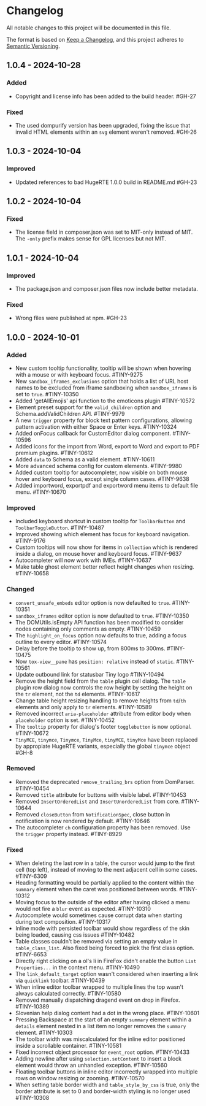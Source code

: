 # Changelog
All notable changes to this project will be documented in this file.

The format is based on [Keep a Changelog](https://keepachangelog.com/en/1.0.0/),
and this project adheres to [Semantic Versioning](https://semver.org/spec/v2.0.0.html).

## 1.0.4 - 2024-10-28

### Added
- Copyright and license info has been added to the build header. #GH-27

### Fixed
- The used dompurify version has been upgraded, fixing the issue that invalid HTML elements within an `svg` element weren't removed. #GH-26

## 1.0.3 - 2024-10-04

### Improved
- Updated references to bad HugeRTE 1.0.0 build in README.md #GH-23

## 1.0.2 - 2024-10-04

### Fixed
- The license field in composer.json was set to MIT-only instead of MIT. The `-only` prefix makes sense for GPL licenses but not MIT.

## 1.0.1 - 2024-10-04

### Improved
- The package.json and composer.json files now include better metadata.

### Fixed
- Wrong files were published at npm. #GH-23

## 1.0.0 - 2024-10-01

### Added
- New custom tooltip functionality, tooltip will be shown when hovering with a mouse or with keyboard focus. #TINY-9275
- New `sandbox_iframes_exclusions` option that holds a list of URL host names to be excluded from iframe sandboxing when `sandbox_iframes` is set to `true`. #TINY-10350
- Added 'getAllEmojis' api function to the emoticons plugin #TINY-10572
- Element preset support for the `valid_children` option and Schema.addValidChildren API. #TINY-9979
- A new `trigger` property for block text pattern configurations, allowing pattern activation with either Space or Enter keys. #TINY-10324
- Added onFocus callback for CustomEditor dialog component. #TINY-10596
- Added icons for the import from Word, export to Word and export to PDF premium plugins. #TINY-10612
- Added `data` to Schema as a valid element. #TINY-10611
- More advanced schema config for custom elements. #TINY-9980
- Added custom tooltip for autocompleter, now visible on both mouse hover and keyboard focus, except single column cases. #TINY-9638
- Added importword, exportpdf and exportword menu items to default file menu. #TINY-10670

### Improved
- Included keyboard shortcut in custom tooltip for `ToolbarButton` and `ToolbarToggleButton`. #TINY-10487
- Improved showing which element has focus for keyboard navigation. #TINY-9176
- Custom tooltips will now show for items in `collection` which is rendered inside a dialog, on mouse hover and keyboard focus. #TINY-9637
- Autocompleter will now work with IMEs. #TINY-10637
- Make table ghost element better reflect height changes when resizing. #TINY-10658

### Changed
- `convert_unsafe_embeds` editor option is now defaulted to `true`. #TINY-10351
- `sandbox_iframes` editor option is now defaulted to `true`. #TINY-10350
- The DOMUtils.isEmpty API function has been modified to consider nodes containing only comments as empty. #TINY-10459
- The `highlight_on_focus` option now defaults to true, adding a focus outline to every editor. #TINY-10574
- Delay before the tooltip to show up, from 800ms to 300ms. #TINY-10475
- Now `tox-view__pane` has `position: relative` instead of `static`. #TINY-10561
- Update outbound link for statusbar Tiny logo #TINY-10494
- Remove the height field from the `table` plugin cell dialog. The `table` plugin row dialog now controls the row height by setting the height on the `tr` element, not the `td` elements. #TINY-10617
- Change table height resizing handling to remove heights from `td`/`th` elements and only apply to `tr` elements. #TINY-10589
- Removed incorrect `aria-placeholder` attribute from editor body when `placeholder` option is set. #TINY-10452
- The `tooltip` property for dialog's footer `togglebutton` is now optional. #TINY-10672
- `TinyMCE`, `tinymce`, `Tinymce`, `TinyMce`, `tinyMCE`, `tinyMce` have been replaced by appropiate HugeRTE variants, especially the global `tinymce` object #GH-8

### Removed
- Removed the deprecated `remove_trailing_brs` option from DomParser. #TINY-10454
- Removed `title` attribute for buttons with visible label. #TINY-10453
- Removed `InsertOrderedList` and `InsertUnorderedList` from core. #TINY-10644
- Removed `closeButton` from `NotificationSpec`, close button in notification is now rendered by default. #TINY-10646
- The autocompleter `ch` configuration property has been removed. Use the `trigger` property instead. #TINY-8929

### Fixed
- When deleting the last row in a table, the cursor would jump to the first cell (top left), instead of moving to the next adjacent cell in some cases. #TINY-6309
- Heading formatting would be partially applied to the content within the `summary` element when the caret was positioned between words. #TINY-10312
- Moving focus to the outside of the editor after having clicked a menu would not fire a `blur` event as expected. #TINY-10310
- Autocomplete would sometimes cause corrupt data when starting during text composition. #TINY-10317
- Inline mode with persisted toolbar would show regardless of the skin being loaded, causing css issues #TINY-10482
- Table classes couldn't be removed via setting an empty value in `table_class_list`. Also fixed being forced to pick the first class option. #TINY-6653
- Directly right clicking on a ol's li in FireFox didn't enable the button `List Properties...` in the context menu. #TINY-10490
- The `link_default_target` option wasn't considered when inserting a link via `quicklink` toolbar. #TINY-10439
- When inline editor toolbar wrapped to multiple lines the top wasn't always calculated correctly. #TINY-10580
- Removed manually dispatching dragend event on drop in Firefox. #TINY-10389
- Slovenian help dialog content had a dot in the wrong place. #TINY-10601
- Pressing Backspace at the start of an empty `summary` element within a `details` element nested in a list item no longer removes the `summary` element. #TINY-10303
- The toolbar width was miscalculated for the inline editor positioned inside a scrollable container. #TINY-10581
- Fixed incorrect object processor for `event_root` option. #TINY-10433
- Adding newline after using `selection.setContent` to insert a block element would throw an unhandled exception. #TINY-10560
- Floating toolbar buttons in inline editor incorrectly wrapped into multiple rows on window resizing or zooming. #TINY-10570
- When setting table border width and `table_style_by_css` is true, only the border attribute is set to 0 and border-width styling is no longer used #TINY-10308

